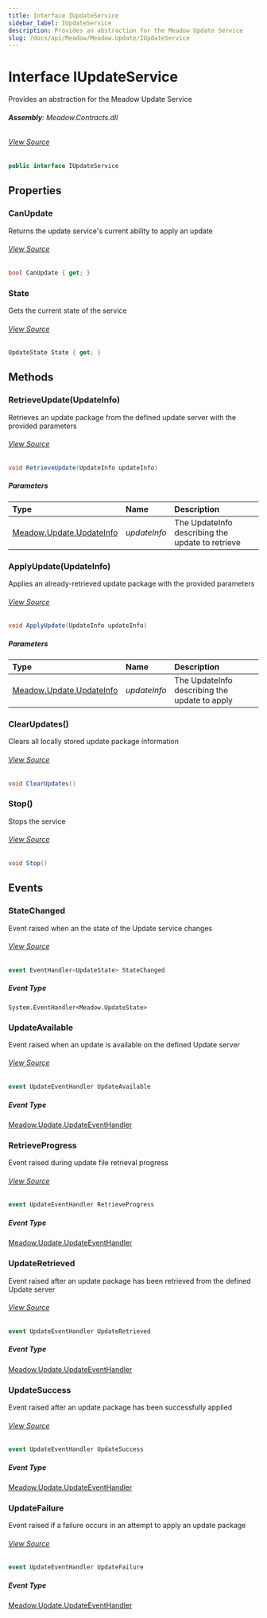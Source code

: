 ```yaml
---
title: Interface IUpdateService
sidebar_label: IUpdateService
description: Provides an abstraction for the Meadow Update Service
slug: /docs/api/Meadow/Meadow.Update/IUpdateService
---
```

# Interface IUpdateService
Provides an abstraction for the Meadow Update Service

###### **Assembly**: Meadow.Contracts.dll
###### [View Source](https://github.com/WildernessLabs/Meadow.Contracts.git/blob/develop/Source/Meadow.Contracts/Update/IUpdateService.cs#L15)
```csharp title="Declaration"
public interface IUpdateService
```
## Properties
### CanUpdate
Returns the update service's current ability to apply an update
###### [View Source](https://github.com/WildernessLabs/Meadow.Contracts.git/blob/develop/Source/Meadow.Contracts/Update/IUpdateService.cs#L44)
```csharp title="Declaration"
bool CanUpdate { get; }
```
### State
Gets the current state of the service
###### [View Source](https://github.com/WildernessLabs/Meadow.Contracts.git/blob/develop/Source/Meadow.Contracts/Update/IUpdateService.cs#L48)
```csharp title="Declaration"
UpdateState State { get; }
```
## Methods
### RetrieveUpdate(UpdateInfo)
Retrieves an update package from the defined update server with the provided parameters
###### [View Source](https://github.com/WildernessLabs/Meadow.Contracts.git/blob/develop/Source/Meadow.Contracts/Update/IUpdateService.cs#L53)
```csharp title="Declaration"
void RetrieveUpdate(UpdateInfo updateInfo)
```

##### Parameters

| Type | Name | Description |
|:--- |:--- |:--- |
| [Meadow.Update.UpdateInfo](../Meadow.Update/UpdateInfo) | *updateInfo* | The UpdateInfo describing the update to retrieve |

### ApplyUpdate(UpdateInfo)
Applies an already-retrieved update package with the provided parameters
###### [View Source](https://github.com/WildernessLabs/Meadow.Contracts.git/blob/develop/Source/Meadow.Contracts/Update/IUpdateService.cs#L58)
```csharp title="Declaration"
void ApplyUpdate(UpdateInfo updateInfo)
```

##### Parameters

| Type | Name | Description |
|:--- |:--- |:--- |
| [Meadow.Update.UpdateInfo](../Meadow.Update/UpdateInfo) | *updateInfo* | The UpdateInfo describing the update to apply |

### ClearUpdates()
Clears all locally stored update package information
###### [View Source](https://github.com/WildernessLabs/Meadow.Contracts.git/blob/develop/Source/Meadow.Contracts/Update/IUpdateService.cs#L62)
```csharp title="Declaration"
void ClearUpdates()
```
### Stop()
Stops the service
###### [View Source](https://github.com/WildernessLabs/Meadow.Contracts.git/blob/develop/Source/Meadow.Contracts/Update/IUpdateService.cs#L66)
```csharp title="Declaration"
void Stop()
```
## Events
### StateChanged
Event raised when an the state of the Update service changes
###### [View Source](https://github.com/WildernessLabs/Meadow.Contracts.git/blob/develop/Source/Meadow.Contracts/Update/IUpdateService.cs#L20)
```csharp title="Declaration"
event EventHandler<UpdateState> StateChanged
```
##### Event Type
`System.EventHandler<Meadow.UpdateState>`
### UpdateAvailable
Event raised when an update is available on the defined Update server
###### [View Source](https://github.com/WildernessLabs/Meadow.Contracts.git/blob/develop/Source/Meadow.Contracts/Update/IUpdateService.cs#L24)
```csharp title="Declaration"
event UpdateEventHandler UpdateAvailable
```
##### Event Type
[Meadow.Update.UpdateEventHandler](../Meadow.Update/UpdateEventHandler)
### RetrieveProgress
Event raised during update file retrieval progress
###### [View Source](https://github.com/WildernessLabs/Meadow.Contracts.git/blob/develop/Source/Meadow.Contracts/Update/IUpdateService.cs#L28)
```csharp title="Declaration"
event UpdateEventHandler RetrieveProgress
```
##### Event Type
[Meadow.Update.UpdateEventHandler](../Meadow.Update/UpdateEventHandler)
### UpdateRetrieved
Event raised after an update package has been retrieved from the defined Update server
###### [View Source](https://github.com/WildernessLabs/Meadow.Contracts.git/blob/develop/Source/Meadow.Contracts/Update/IUpdateService.cs#L32)
```csharp title="Declaration"
event UpdateEventHandler UpdateRetrieved
```
##### Event Type
[Meadow.Update.UpdateEventHandler](../Meadow.Update/UpdateEventHandler)
### UpdateSuccess
Event raised after an update package has been successfully applied
###### [View Source](https://github.com/WildernessLabs/Meadow.Contracts.git/blob/develop/Source/Meadow.Contracts/Update/IUpdateService.cs#L36)
```csharp title="Declaration"
event UpdateEventHandler UpdateSuccess
```
##### Event Type
[Meadow.Update.UpdateEventHandler](../Meadow.Update/UpdateEventHandler)
### UpdateFailure
Event raised if a failure occurs in an attempt to apply an update package
###### [View Source](https://github.com/WildernessLabs/Meadow.Contracts.git/blob/develop/Source/Meadow.Contracts/Update/IUpdateService.cs#L40)
```csharp title="Declaration"
event UpdateEventHandler UpdateFailure
```
##### Event Type
[Meadow.Update.UpdateEventHandler](../Meadow.Update/UpdateEventHandler)
